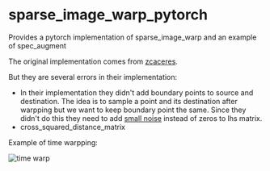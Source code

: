 # sparse_image_warp_pytorch
Provides a pytorch implementation of sparse_image_warp and an example of spec_augment

The original implementation comes from [zcaceres](https://github.com/zcaceres/spec_augment).

But they are several errors in their implementation:

 * In their implementation they didn't add boundary points to source and destination. The idea is to sample a point and its destination after warpping but we want to keep boundary point the same. Since they didn't do this they need to add [small noise](https://github.com/zcaceres/spec_augment/blob/master/SparseImageWarp.ipynb?short_path=7ed82fd#L202) instead of zeros to lhs matrix.
 * cross_squared_distance_matrix
 
 Example of time warpping:
 
![time warp](https://github.com/bobchennan/sparse_image_warp_pytorch/blob/master/ret.png)
